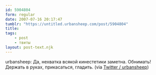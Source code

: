 ```yaml
---
id: 5904804
form: regular
date: 2007-07-16 20:17:47
tumblr: "https://untitled.urbansheep.com/post/5904804"
title:
tags:
    - post
    - твиты
layout: post-text.njk
---
```


<p>urbansheep: Да, нехватка всякой кинестетики заметна. Обнимать! Держать в руках, прикасаться, гладить. (via <a href="http://twitter.com/urbansheep/statuses/152644862">Twitter / urbansheep</a>)</p>

